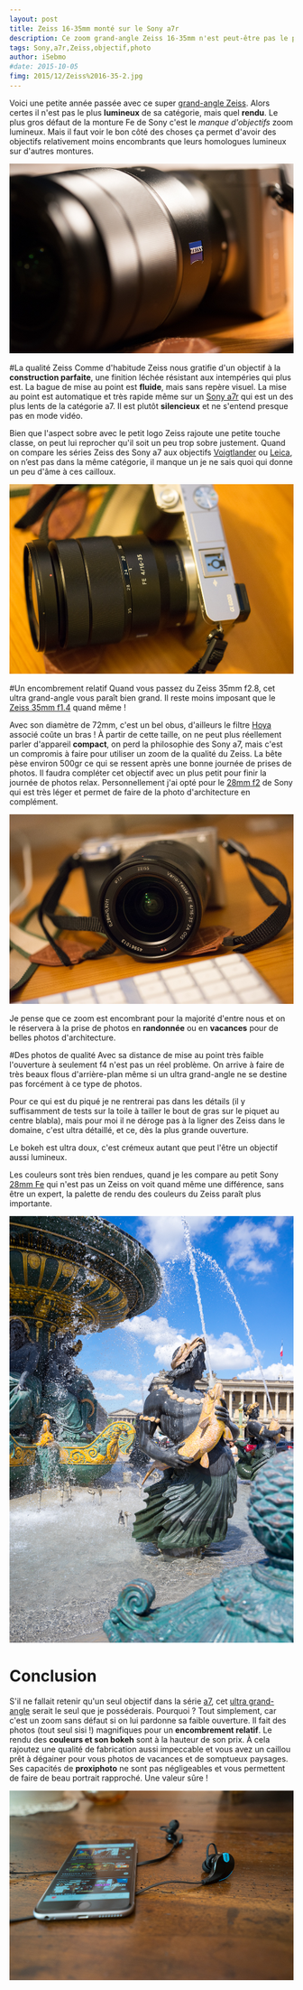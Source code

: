 ```yaml
---
layout: post
title: Zeiss 16-35mm monté sur le Sony a7r
description: Ce zoom grand-angle Zeiss 16-35mm n'est peut-être pas le plus lumineux de sa catégorie, mais quel rendu. 
tags: Sony,a7r,Zeiss,objectif,photo
author: iSebmo
#date: 2015-10-05
fimg: 2015/12/Zeiss%2016-35-2.jpg
---
```


Voici une petite année passée avec ce super [grand-angle Zeiss][1635]. Alors certes il n'est pas le plus **lumineux** de sa catégorie, mais quel **rendu**. Le plus gros défaut de la monture Fe de Sony c'est le *manque d'objectifs* zoom lumineux. Mais il faut voir le bon côté des choses ça permet d'avoir des objectifs relativement moins encombrants que leurs homologues lumineux sur d'autres montures. 

![zeiss](/images/2015/12/Zeiss%2016-35-4.jpg)

#La qualité Zeiss
Comme d'habitude Zeiss nous gratifie d'un objectif à la **construction parfaite**, une finition léchée résistant aux intempéries qui plus est. 
La bague de mise au point est **fluide**, mais sans repère visuel. La mise au point est automatique et très rapide même sur un [Sony a7r][a7] qui est un des plus lents de la catégorie a7. 
Il est plutôt **silencieux** et ne s'entend presque pas en mode vidéo. 

Bien que l'aspect sobre avec le petit logo Zeiss rajoute une petite touche classe, on peut lui reprocher qu'il soit un peu trop sobre justement. Quand on compare les séries Zeiss des Sony a7 aux objectifs [Voigtlander][voigt] ou [Leica][leica], on n’est pas dans la même catégorie, il manque un je ne sais quoi qui donne un peu d'âme à ces cailloux.

![zeiss1635](/images/2015/12/Zeiss%2016-35-2.jpg)

#Un encombrement relatif
Quand vous passez du Zeiss 35mm f2.8, cet ultra grand-angle vous paraît bien grand. Il reste moins imposant que le [Zeiss 35mm f1.4][3514] quand même !

Avec son diamètre de 72mm, c'est un bel obus, d'ailleurs le filtre [Hoya][hoya] associé coûte un bras ! À partir de cette taille, on ne peut plus réellement parler d'appareil **compact**, on perd la philosophie des Sony a7, mais c'est un compromis à faire pour utiliser un zoom de la qualité du Zeiss. 
La bête pèse environ 500gr ce qui se ressent après une bonne journée de prises de photos. Il faudra compléter cet objectif avec un plus petit pour finir la journée de photos relax. Personnellement j'ai opté pour le [28mm f2][28] de Sony qui est très léger et permet de faire de la photo d'architecture en complément. 

![zeiss1635](/images/2015/12/Zeiss%2016-35.jpg)

Je pense que ce zoom est encombrant pour la majorité d'entre nous et on le réservera à la prise de photos en **randonnée** ou en **vacances** pour de belles photos d'architecture. 

#Des photos de qualité 
Avec sa distance de mise au point très faible l'ouverture à seulement f4 n'est pas un réel problème. On arrive à faire de très beaux flous d'arrière-plan même si un ultra grand-angle ne se destine pas forcément à ce type de photos. 

Pour ce qui est du piqué je ne rentrerai pas dans les détails (il y suffisamment de tests sur la toile à tailler le bout de gras sur le piquet au centre blabla), mais pour moi il ne déroge pas à la ligner des Zeiss dans le domaine, c'est ultra détaillé, et ce, dès la plus grande ouverture. 

Le bokeh est ultra doux, c'est crémeux autant que peut l'être un objectif aussi lumineux. 

Les couleurs sont très bien rendues, quand je les compare au petit Sony [28mm Fe][28] qui n'est pas un Zeiss on voit quand même une différence, sans être un expert, la palette de rendu des couleurs du Zeiss paraît plus importante. 

![zeiss1635](images/2015/12/Weekend%20Paris.jpg)

# Conclusion
S'il ne fallait retenir qu'un seul objectif dans la série [a7][a7], cet [ultra grand-angle][1635] serait le seul que je posséderais. Pourquoi ? Tout simplement, car c'est un zoom sans défaut si on lui pardonne sa faible ouverture. Il fait des photos (tout seul sisi !) magnifiques pour un **encombrement relatif**. Le rendu des **couleurs et son bokeh** sont à la hauteur de son prix. À cela rajoutez une qualité de fabrication aussi impeccable et vous avez un caillou prêt à dégainer pour vous photos de vacances et de somptueux paysages. 
Ses capacités de **proxiphoto** ne sont pas négligeables et vous permettent de faire de beau portrait rapproché. Une valeur sûre !

![proxiphoto](images/2015/12/Mpow%20Swift.jpg)

[a7]: http://www.amazon.fr/Sony-Appareil-Hybride-36-4Mpix-Capteur/dp/B00G34CVWW/ref=sr_1_4?s=electronics&ie=UTF8&qid=1449868856&sr=1-4&keywords=sony+a7&tag=tfadafr-21
[1635]: http://www.amazon.fr/Sony-SEL1635Z-SYX-Objectif-Vario-Tessar-16-35/dp/B00NVA7J1Y/ref=sr_1_4?ie=UTF8&qid=1449868739&sr=8-4&keywords=16+35&tag=tfadafr-21
[28]: http://www.amazon.fr/Sony-SEL28F20-SYX-Objectif-Appareil-reflex/dp/B00UJRSO52/ref=sr_1_1?s=electronics&ie=UTF8&qid=1449868812&sr=1-1&keywords=sony+28&tag=tfadafr-21
[voigt]: http://www.amazon.fr/Voigtl%C3%A4nder-Nokton-1-5-Objectif-Argent/dp/B0000BZZGB/ref=sr_1_3?s=electronics&ie=UTF8&qid=1449868793&sr=1-3&keywords=voigtlander&tag=tfadafr-21
[leica]: http://www.amazon.fr/Leica-Summilux-M-1-4-Objectif-Noir/dp/B004GZ3AHU/ref=sr_1_40?s=electronics&ie=UTF8&qid=1449868774&sr=1-40&keywords=leica&tag=tfadafr-21
[3514]: http://www.amazon.fr/Sony-SEL35F14Z-SYX-Objectif-Appareil-reflex/dp/B00UJRSOB6/ref=sr_1_2?s=electronics&ie=UTF8&qid=1449868840&sr=1-2&keywords=zeiss+35&tag=tfadafr-21
[hoya]: http://www.amazon.fr/Filtre-polarisant-circulaire-s%C3%A9rie-HOYA/dp/B001G7PMG8/ref=pd_sim_421_1?ie=UTF8&dpID=41MrdVfPzDL&dpSrc=sims&preST=_AC_UL160_SR160%2C160_&refRID=1188TCEK3WP3SSC5PN2Q&tag=tfadafr-21

